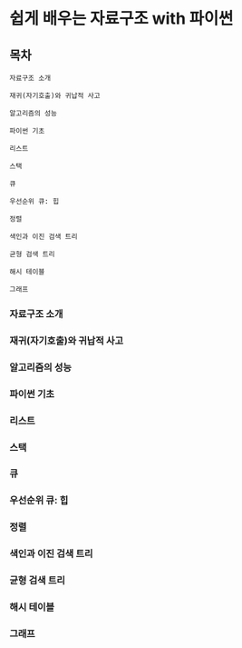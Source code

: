 # 쉽게 배우는 자료구조 with 파이썬

## 목차

    자료구조 소개

    재귀(자기호출)와 귀납적 사고

    알고리즘의 성능

    파이썬 기초

    리스트

    스택

    큐

    우선순위 큐: 힙

    정렬

    색인과 이진 검색 트리

    균형 검색 트리

    해시 테이블

    그래프

### 자료구조 소개

### 재귀(자기호출)와 귀납적 사고

### 알고리즘의 성능

### 파이썬 기초

### 리스트

### 스택

### 큐

### 우선순위 큐: 힙

### 정렬

### 색인과 이진 검색 트리

### 균형 검색 트리

### 해시 테이블

### 그래프
